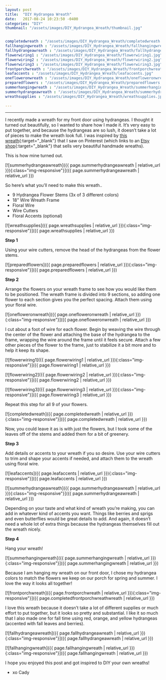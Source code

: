 ```yaml
---
layout: post
title:  "DIY Hydrangea Wreath"
date:   2017-08-24 10:23:50 -0400
categories: "DIY"
thumbnail: "/assets/images/DIY_Hydrangea_Wreath/thumbnail.jpg"


completedwreath : "/assets/images/DIY_Hydrangea_Wreath/completedwreath.jpg"
fallhangingwreath : "/assets/images/DIY_Hydrangea_Wreath/fallhangingwreath.jpg"
fallhydrangeawreath : "/assets/images/DIY_Hydrangea_Wreath/fallhydrangeawreath.jpg"
flowerwiring1 : "/assets/images/DIY_Hydrangea_Wreath/flowerwiring1.jpg"
flowerwiring2 : "/assets/images/DIY_Hydrangea_Wreath/flowerwiring2.jpg"
flowerwiring3 : "/assets/images/DIY_Hydrangea_Wreath/flowerwiring3.jpg"
frontporchwreath : "/assets/images/DIY_Hydrangea_Wreath/frontporchwreath.jpg"
leafaccents : "/assets/images/DIY_Hydrangea_Wreath/leafaccents.jpg"
onefloweronwreath : "/assets/images/DIY_Hydrangea_Wreath/onefloweronwreath.jpg"
preparedflowers : "/assets/images/DIY_Hydrangea_Wreath/preparedflowers.jpg"
summerhangingwreath : "/assets/images/DIY_Hydrangea_Wreath/summerhangingwreath.jpg"
summerhydrangeawreath : "/assets/images/DIY_Hydrangea_Wreath/summerhydrangeawreath.jpg"
wreathsupplies : "/assets/images/DIY_Hydrangea_Wreath/wreathsupplies.jpg"
  
---
```

---
I recently made a wreath for my front door using hydrangeas. I thought it turned out beautifully, so I wanted to share how I made it. It’s very easy to put together, and because the hydrangeas are so lush, it doesn’t take a lot of pieces to make the wreath look full. I was inspired by [this wreath](https://www.pinterest.com/pin/415034921893798644/){:target="_blank"} that I saw on Pinterest (which links to an [Etsy shop](https://www.etsy.com/shop/HomeHearthGarden?ref=l2-shopheader-name){:target="_blank"} that sells very beautiful handmade wreaths).

This is how mine turned out.

[![summerhydrangeawreath]({{ page.summerhydrangeawreath | relative_url }}){:class="img-responsive"}]({{ page.summerhydrangeawreath | relative_url }})

So here’s what you’ll need to make this wreath..

- 9 Hydrangea Flower Stems (3x of 3 different colors)
- 18” Wire Wreath Frame
- Floral Wire
- Wire Cutters
- Floral Accents (optional)

[![wreathsupplies]({{ page.wreathsupplies | relative_url }}){:class="img-responsive"}]({{ page.wreathsupplies | relative_url }})

**Step 1**

Using your wire cutters, remove the head of the hydrangeas from the flower stems.

[![preparedflowers]({{ page.preparedflowers | relative_url }}){:class="img-responsive"}]({{ page.preparedflowers | relative_url }})

**Step 2**

Arrange the flowers on your wreath frame to see how you would like them to be positioned. The wreath frame is divided into 9 sections, so adding one flower to each section gives you the perfect spacing. Attach them using your floral wire.

[![onefloweronwreath]({{ page.onefloweronwreath | relative_url }}){:class="img-responsive"}]({{ page.onefloweronwreath | relative_url }})

I cut about a foot of wire for each flower. Begin by weaving the wire through the center of the flower and attaching the base of the hydrangea to the frame, wrapping the wire around the frame until it feels secure. Attach a few other pieces of the flower to the frame, just to stabilize it a bit more and to help it keep its shape.

[![flowerwiring1]({{ page.flowerwiring1 | relative_url }}){:class="img-responsive"}]({{ page.flowerwiring1 | relative_url }})

[![flowerwiring2]({{ page.flowerwiring2 | relative_url }}){:class="img-responsive"}]({{ page.flowerwiring2 | relative_url }})

[![flowerwiring3]({{ page.flowerwiring3 | relative_url }}){:class="img-responsive"}]({{ page.flowerwiring3 | relative_url }})

Repeat this step for all 9 of your flowers.

[![completedwreath]({{ page.completedwreath | relative_url }}){:class="img-responsive"}]({{ page.completedwreath | relative_url }})

Now, you could leave it as is with just the flowers, but I took some of the leaves off of the stems and added them for a bit of greenery.

**Step 3**

Add details or accents to your wreath if you so desire. Use your wire cutters to trim and shape your accents if needed, and attach them to the wreath using floral wire.

[![leafaccents]({{ page.leafaccents | relative_url }}){:class="img-responsive"}]({{ page.leafaccents | relative_url }})

[![summerhydrangeawreath]({{ page.summerhydrangeawreath | relative_url }}){:class="img-responsive"}]({{ page.summerhydrangeawreath | relative_url }})

Depending on your taste and what kind of wreath you’re making, you can add in whatever kind of accents you want. Things like berries and sprigs and even butterflies would be great details to add. And again, it doesn’t need a whole lot of extra things because the hydrangeas themselves fill out the wreath nicely.

**Step 4**

Hang your wreath!

[![summerhangingwreath]({{ page.summerhangingwreath | relative_url }}){:class="img-responsive"}]({{ page.summerhangingwreath | relative_url }})

Because I am hanging my wreath on our front door, I chose my hydrangea colors to match the flowers we keep on our porch for spring and summer. I love the way it looks all together!

[![frontporchwreath]({{ page.frontporchwreath | relative_url }}){:class="img-responsive"}]({{ page.completedfrontporchwreathwreath | relative_url }})

I love this wreath because it doesn’t take a lot of different supplies or much effort to put together, but it looks so pretty and substantial. I like it so much that I also made one for fall time using red, orange, and yellow hydrangeas (accented with fall leaves and berries).

[![fallhydrangeawreath]({{ page.fallhydrangeawreath | relative_url }}){:class="img-responsive"}]({{ page.fallhydrangeawreath | relative_url }})

[![fallhangingwreath]({{ page.fallhangingwreath | relative_url }}){:class="img-responsive"}]({{ page.fallhangingwreath | relative_url }})

I hope you enjoyed this post and got inspired to DIY your own wreaths!

- xo Cady




